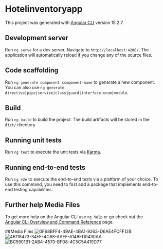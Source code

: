 
# Hotelinventoryapp

This project was generated with [Angular CLI](https://github.com/angular/angular-cli) version 15.2.7.

## Development server

Run `ng serve` for a dev server. Navigate to `http://localhost:4200/`. The application will automatically reload if you change any of the source files.

## Code scaffolding

Run `ng generate component component-name` to generate a new component. You can also use `ng generate directive|pipe|service|class|guard|interface|enum|module`.

## Build

Run `ng build` to build the project. The build artifacts will be stored in the `dist/` directory.

## Running unit tests

Run `ng test` to execute the unit tests via [Karma](https://karma-runner.github.io).

## Running end-to-end tests

Run `ng e2e` to execute the end-to-end tests via a platform of your choice. To use this command, you need to first add a package that implements end-to-end testing capabilities.

## Further help Media Files

To get more help on the Angular CLI use `ng help` or go check out the [Angular CLI Overview and Command Reference](https://angular.io/cli) page.

##Media Files 
![0F98BFF4-49AE-4BA1-9263-D6AE4FCFF12B](https://github.com/parasdwivedi/hotelinventoryapp/assets/105170977/ee91f783-ce8f-4c3a-a642-1601c6d66b15)
![4B118473-34EF-4C68-AAEF-A148ED0430AA](https://github.com/parasdwivedi/hotelinventoryapp/assets/105170977/0e120c2b-675c-472d-bd69-aea84fc2a233)
![BC5901B1-2AB4-4570-BF08-4C5C5A419D77](https://github.com/parasdwivedi/hotelinventoryapp/assets/105170977/2d1924e0-4338-435d-ad36-7e0fdee06793)

